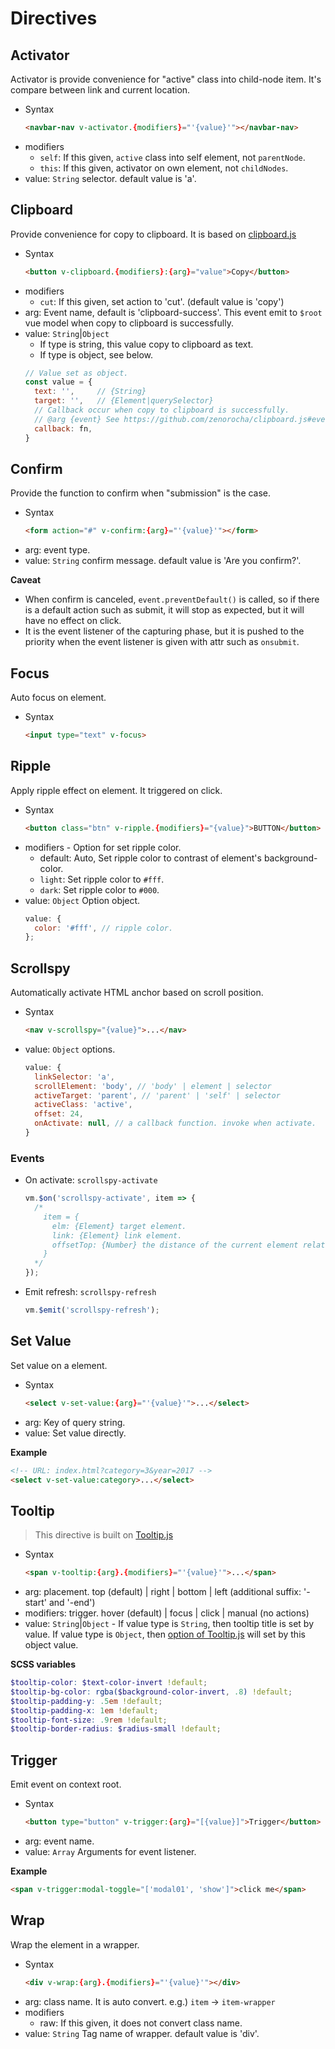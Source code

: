 # Directives

## Activator

Activator is provide convenience for "active" class into child-node item. It's compare between link and current location.

- Syntax
  ``` html
  <navbar-nav v-activator.{modifiers}="'{value}'"></navbar-nav>
  ```
- modifiers
  - `self`: If this given, `active` class into self element, not `parentNode`.
  - `this`: If this given, activator on own element, not `childNodes`.
- value: `String` selector. default value is 'a'.

## Clipboard

Provide convenience for copy to clipboard. It is based on [clipboard.js](https://github.com/zenorocha/clipboard.js)

- Syntax
  ``` html
  <button v-clipboard.{modifiers}:{arg}="value">Copy</button>
  ```
- modifiers
  - `cut`: If this given, set action to 'cut'. (default value is 'copy')
- arg: Event name, default is 'clipboard-success'. This event emit to `$root` vue model when copy to clipboard is successfully.
- value: `String`|`Object`
  - If type is string, this value copy to clipboard as text.
  - If type is object, see below.
  ``` js
  // Value set as object.
  const value = {
    text: '',     // {String}
    target: '',   // {Element|querySelector}
    // Callback occur when copy to clipboard is successfully.
    // @arg {event} See https://github.com/zenorocha/clipboard.js#events
    callback: fn,
  }
  ```

## Confirm

Provide the function to confirm when "submission" is the case.

- Syntax
  ``` html
  <form action="#" v-confirm:{arg}="'{value}'"></form>
  ```
- arg: event type.
- value: `String` confirm message. default value is 'Are you confirm?'.

**Caveat**
- When confirm is canceled, `event.preventDefault()` is called, so if there is a default action such as submit, it will stop as expected, but it will have no effect on click.
- It is the event listener of the capturing phase, but it is pushed to the priority when the event listener is given with attr such as `onsubmit`.

## Focus

Auto focus on element.

- Syntax
  ``` html
  <input type="text" v-focus>
  ```

## Ripple

Apply ripple effect on element. It triggered on click.

- Syntax
  ``` html
  <button class="btn" v-ripple.{modifiers}="{value}">BUTTON</button>
  ```
- modifiers - Option for set ripple color.
  - default: Auto, Set ripple color to contrast of element's background-color.
  - `light`: Set ripple color to `#fff`.
  - `dark`: Set ripple color to `#000`.
- value: `Object` Option object.
  ``` js
  value: {
    color: '#fff', // ripple color.
  };
  ```

## Scrollspy

Automatically activate HTML anchor based on scroll position.

- Syntax
  ``` html
  <nav v-scrollspy="{value}">...</nav>
  ```
- value: `Object` options.
  ``` js
  value: {
    linkSelector: 'a',
    scrollElement: 'body', // 'body' | element | selector
    activeTarget: 'parent', // 'parent' | 'self' | selector
    activeClass: 'active',
    offset: 24,
    onActivate: null, // a callback function. invoke when activate.
  }
  ```

### Events

- On activate: `scrollspy-activate`
  ``` js
  vm.$on('scrollspy-activate', item => {
    /*
      item = {
        elm: {Element} target element.
        link: {Element} link element.
        offsetTop: {Number} the distance of the current element relative to the top.
      }
    */
  });
  ```
- Emit refresh: `scrollspy-refresh`
  ``` js
  vm.$emit('scrollspy-refresh');
  ```

## Set Value

Set value on a element.

- Syntax
  ``` html
  <select v-set-value:{arg}="'{value}'">...</select>
  ```
- arg: Key of query string.
- value: Set value directly.

**Example**
``` html
<!-- URL: index.html?category=3&year=2017 -->
<select v-set-value:category>...</select>
```

## Tooltip

> This directive is built on [Tooltip.js](https://github.com/FezVrasta/popper.js/blob/master/docs/_includes/tooltip-documentation.md)

- Syntax
  ``` html
  <span v-tooltip:{arg}.{modifiers}="'{value}'">...</span>
  ```
- arg: placement. top (default) | right | bottom | left (additional suffix: '-start' and '-end')
- modifiers: trigger. hover (default) | focus | click | manual (no actions)
- value: `String`|`Object` - If value type is `String`, then tooltip title is set by value. If value type is `Object`, then [option of Tooltip.js](https://github.com/FezVrasta/popper.js/blob/master/docs/_includes/tooltip-documentation.md#new-tooltipreference-options) will set by this object value.

**SCSS variables**
``` scss
$tooltip-color: $text-color-invert !default;
$tooltip-bg-color: rgba($background-color-invert, .8) !default;
$tooltip-padding-y: .5em !default;
$tooltip-padding-x: 1em !default;
$tooltip-font-size: .9rem !default;
$tooltip-border-radius: $radius-small !default;
```

## Trigger

Emit event on context root.

- Syntax
  ``` html
  <button type="button" v-trigger:{arg}="[{value}]">Trigger</button>
  ```
- arg: event name.
- value: `Array` Arguments for event listener.

**Example**
``` html
<span v-trigger:modal-toggle="['modal01', 'show']">click me</span>
```

## Wrap

Wrap the element in a wrapper.

- Syntax
  ``` html
  <div v-wrap:{arg}.{modifiers}="'{value}'"></div>
  ```
- arg: class name. It is auto convert. e.g.) `item` -> `item-wrapper`
- modifiers
  - raw: If this given, it does not convert class name.
- value: `String` Tag name of wrapper. default value is 'div'.
